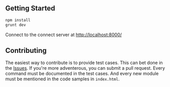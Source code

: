 Getting Started
---------------

```bash
npm install
grunt dev
```

Connect to the connect server at <http://localhost:8000/>


Contributing
------------

The easiest way to contribute is to provide test cases. This can bet done in
the [Issues](https://github.com/crccheck/fuckingansible/issues). If you're more
adventerous, you can submit a pull request. Every command must be documented in
the test cases. And every new module must be mentioned in the code samples in
`index.html`.
